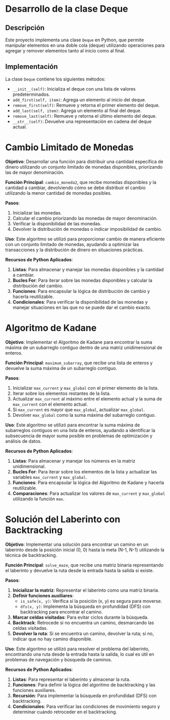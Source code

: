 # Desarrollo de la clase Deque

## Descripción
Este proyecto implementa una clase `Deque` en Python, que permite manipular elementos en una doble cola (deque) utilizando operaciones para agregar y remover elementos tanto al inicio como al final.

## Implementación
La clase `Deque` contiene los siguientes métodos:

- `__init__(self)`: Inicializa el deque con una lista de valores predeterminados.
- `add_first(self, item)`: Agrega un elemento al inicio del deque.
- `remove_first(self)`: Remueve y retorna el primer elemento del deque.
- `add_last(self, item)`: Agrega un elemento al final del deque.
- `remove_last(self)`: Remueve y retorna el último elemento del deque.
- `__str__(self)`: Devuelve una representación en cadena del deque actual.

# Cambio Limitado de Monedas

**Objetivo**: Desarrollar una función para distribuir una cantidad específica de dinero utilizando un conjunto limitado de monedas disponibles, priorizando las de mayor denominación.

**Función Principal**: `cambio_moneda2`, que recibe monedas disponibles y la cantidad a cambiar, devolviendo cómo se debe distribuir el cambio utilizando la menor cantidad de monedas posibles.

**Pasos**:
1. Inicializar las monedas.
2. Calcular el cambio priorizando las monedas de mayor denominación.
3. Verificar la disponibilidad de las monedas.
4. Devolver la distribución de monedas o indicar imposibilidad de cambio.

**Uso**: Este algoritmo se utilizó para proporcionar cambio de manera eficiente con un conjunto limitado de monedas, ayudando a optimizar las transacciones y la distribución de dinero en situaciones prácticas.

**Recursos de Python Aplicados**:
1. **Listas**: Para almacenar y manejar las monedas disponibles y la cantidad a cambiar.
2. **Bucles For**: Para iterar sobre las monedas disponibles y calcular la distribución del cambio.
3. **Funciones**: Para encapsular la lógica de distribución de cambio y hacerla reutilizable.
4. **Condicionales**: Para verificar la disponibilidad de las monedas y manejar situaciones en las que no se puede dar el cambio exacto.


# Algoritmo de Kadane

**Objetivo**: Implementar el Algoritmo de Kadane para encontrar la suma máxima de un subarreglo contiguo dentro de una matriz unidimensional de enteros.

**Función Principal**: `maximum_subarray`, que recibe una lista de enteros y devuelve la suma máxima de un subarreglo contiguo.

**Pasos**:
1. Inicializar `max_current` y `max_global` con el primer elemento de la lista.
2. Iterar sobre los elementos restantes de la lista.
3. Actualizar `max_current` al máximo entre el elemento actual y la suma de `max_current` con el elemento actual.
4. Si `max_current` es mayor que `max_global`, actualizar `max_global`.
5. Devolver `max_global` como la suma máxima del subarreglo contiguo.

**Uso**: Este algoritmo se utilizó para encontrar la suma máxima de subarreglos contiguos en una lista de enteros, ayudando a identificar la subsecuencia de mayor suma posible en problemas de optimización y análisis de datos.

**Recursos de Python Aplicados**:
1. **Listas**: Para almacenar y manejar los números en la matriz unidimensional.
2. **Bucles For**: Para iterar sobre los elementos de la lista y actualizar las variables `max_current` y `max_global`.
3. **Funciones**: Para encapsular la lógica del Algoritmo de Kadane y hacerla reutilizable.
4. **Comparaciones**: Para actualizar los valores de `max_current` y `max_global` utilizando la función `max`.

# Solución del Laberinto con Backtracking

**Objetivo**: Implementar una solución para encontrar un camino en un laberinto desde la posición inicial (0, 0) hasta la meta (N-1, N-1) utilizando la técnica de backtracking.

**Función Principal**: `solve_maze`, que recibe una matriz binaria representando el laberinto y devuelve la ruta desde la entrada hasta la salida si existe.

**Pasos**:
1. **Inicializar la matriz**: Representar el laberinto como una matriz binaria.
2. **Definir funciones auxiliares**:
   - `is_safe(x, y)`: Verifica si la posición (x, y) es segura para moverse.
   - `dfs(x, y)`: Implementa la búsqueda en profundidad (DFS) con backtracking para encontrar el camino.
3. **Marcar celdas visitadas**: Para evitar ciclos durante la búsqueda.
4. **Backtrack**: Retrocede si no encuentra un camino, desmarcando las celdas visitadas.
5. **Devolver la ruta**: Si se encuentra un camino, devolver la ruta; si no, indicar que no hay camino disponible.

**Uso**: Este algoritmo se utilizó para resolver el problema del laberinto, encontrando una ruta desde la entrada hasta la salida, lo cual es útil en problemas de navegación y búsqueda de caminos.

**Recursos de Python Aplicados**:
1. **Listas**: Para representar el laberinto y almacenar la ruta.
2. **Funciones**: Para definir la lógica del algoritmo de backtracking y las funciones auxiliares.
3. **Recursión**: Para implementar la búsqueda en profundidad (DFS) con backtracking.
4. **Condicionales**: Para verificar las condiciones de movimiento seguro y determinar cuándo retroceder en el backtracking.
